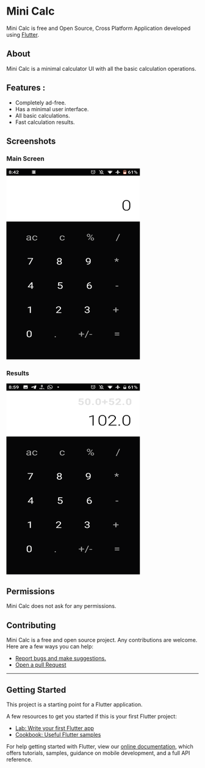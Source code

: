 # Mini Calc

Mini Calc is free and Open Source, Cross Platform Application developed using [Flutter](https://github.com/flutter/flutter).

## About

Mini Calc is a minimal calculator UI with all the basic calculation operations.


## Features :

- Completely ad-free.
- Has a minimal user interface.
- All basic calculations.
- Fast calculation results.

## Screenshots

### Main Screen

<img src="https://github.com/adarshbalu/mini_calc/blob/master/minicalc.png?raw=true" width="350" height="500">

### Results

<img src="https://github.com/adarshbalu/mini_calc/blob/master/minicalcc.png?raw=true" width="350" height="500">

## Permissions

Mini Calc does not ask for any permissions.

## Contributing

Mini Calc is a free and open source project. Any contributions are welcome. Here are a few ways you can help:
 * [Report bugs and make suggestions.](https://github.com/adarshbalu/mini_calc/issues)
 * [Open a pull Request](https://github.com/adarshbalu/mini_calc/pulls)
 

<hr>

## Getting Started

This project is a starting point for a Flutter application.

A few resources to get you started if this is your first Flutter project:

- [Lab: Write your first Flutter app](https://flutter.dev/docs/get-started/codelab)
- [Cookbook: Useful Flutter samples](https://flutter.dev/docs/cookbook)

For help getting started with Flutter, view our
[online documentation](https://flutter.dev/docs), which offers tutorials,
samples, guidance on mobile development, and a full API reference.
